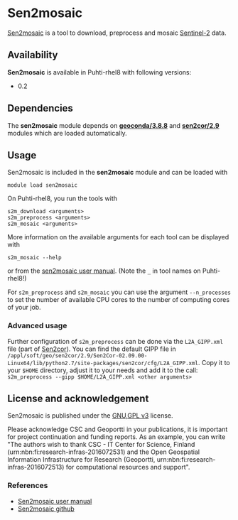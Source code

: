 # Sen2mosaic

[Sen2mosaic](https://sen2mosaic.readthedocs.io/en/latest/) is a tool to download, preprocess and mosaic [Sentinel-2](https://sentinel.esa.int/web/sentinel/missions/sentinel-2) data.

## Availability

__Sen2mosaic__ is available in Puhti-rhel8 with following versions:

* 0.2

## Dependencies

The __sen2mosaic__ module depends on [__geoconda/3.8.8__](./geoconda.md) and [__sen2cor/2.9__](./sen2cor.md) modules which are loaded automatically.

## Usage

Sen2mosaic is included in the __sen2mosaic__ module and can be loaded with

`module load sen2mosaic`

On Puhti-rhel8, you run the tools with
```
s2m_download <arguments>
s2m_preprocess <arguments>
s2m_mosaic <arguments>
```

More information on the available arguments for each tool can be displayed with

`s2m_mosaic --help`

or from the [sen2mosaic user manual](https://sen2mosaic.readthedocs.io/en/latest/command_line.html). (Note the `_` in tool names on Puhti-rhel8!)

For `s2m_preprocess` and `s2m_mosaic` you can use the argument `--n_processes` to set the number of available CPU cores to the number of computing cores of your job.

### Advanced usage

Further configuration of `s2m_preprocess` can be done via the `L2A_GIPP.xml` file (part of [Sen2cor](./sen2cor.md)). 
You can find the default GIPP file in `/appl/soft/geo/sen2cor/2.9/Sen2Cor-02.09.00-Linux64/lib/python2.7/site-packages/sen2cor/cfg/L2A_GIPP.xml`. 
Copy it to your `$HOME` directory, adjust it to your needs and add it to the call: `s2m_preprocess --gipp $HOME/L2A_GIPP.xml <other arguments>`

## License and acknowledgement

Sen2mosaic is published under the [GNU,GPL v3](https://github.com/smfm-project/sen2mosaic/blob/master/LICENSE.md) license.

Please acknowledge CSC and Geoportti in your publications, it is important for project continuation and funding reports.
As an example, you can write "The authors wish to thank CSC - IT Center for Science, Finland (urn:nbn:fi:research-infras-2016072531) and the Open Geospatial Information Infrastructure for Research (Geoportti, urn:nbn:fi:research-infras-2016072513) for computational resources and support".

### References

* [Sen2mosaic user manual](https://sen2mosaic.readthedocs.io/en/latest/)
* [Sen2mosaic github](https://github.com/smfm-project/sen2mosaic)
